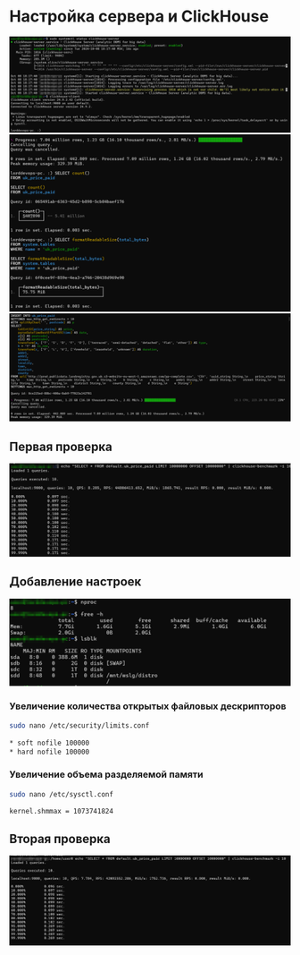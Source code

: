 # Настройка сервера и ClickHouse

![1](1.png)
![2](2.png)
![download](download.png)

## Первая проверка

![Первая проверка](Unoptimized.png)

## Добавление настроек
![3](3.png)

### Увеличение количества открытых файловых дескрипторов

```bash
sudo nano /etc/security/limits.conf
```

```plaintext
* soft nofile 100000
* hard nofile 100000
```

### Увеличение объема разделяемой памяти

```bash
sudo nano /etc/sysctl.conf
```

```plaintext
kernel.shmmax = 1073741824
```

## Вторая проверка

![Вторая проверка](Optimized.png)